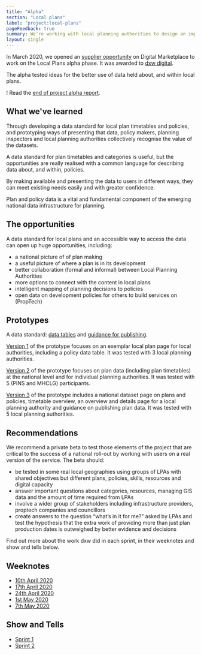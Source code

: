 ```yaml
---
title: "Alpha"
section: "Local plans"
label: "project:local-plans"
pageFeedback: true
summary: We’re working with local planning authorities to design an improved format for publishing local plan data so that it’s easy to find, use and trust.
layout: single
---
```


In March 2020, we opened an [supplier opportunity](https://www.digitalmarketplace.service.gov.uk/digital-outcomes-and-specialists/opportunities/11591) on Digital Marketplace to work on the Local Plans alpha phase. It was awarded to [dxw digital](https://www.dxw.com/).

The alpha tested ideas for the better use of data held about, and within local plans. 

! Read the [end of project alpha report](https://docs.google.com/presentation/d/1hDLvKZyKNM-bw1fBUPV-59XkNkzzeFv7SKvINwxqLGA/edit?usp=sharing). 

## What we've learned

Through developing a data standard for local plan timetables and policies, and prototyping ways of presenting that data, policy makers, planning inspectors and local planning authorities collectively recognise the value of the datasets.

A data standard for plan timetables and categories is useful, but the opportunities are really realised with a common language for describing data about, and within, policies.

By making available and presenting the data to users in different ways, they can meet existing needs easily and with greater confidence.

Plan and policy data is a vital and fundamental component of the emerging national data infrastructure for planning.

## The opportunities

A data standard for local plans and an accessible way to access the data can open up huge opportunities, including:

* a national picture of of plan making
* a useful picture of where a plan is in its development
* better collaboration (formal and informal) between Local Planning Authorities
* more options to connect with the content in local plans
* intelligent mapping of planning decisions to policies
* open data on development policies for others to build services on (PropTech)

## Prototypes

A data standard: [data tables](https://docs.google.com/spreadsheets/d/1qo9qGum20Xnt_BTXgpW1eNEfPp_hZU9H6bJcP4O1pSg/edit?usp=sharing) and [guidance for publishing](https://docs.google.com/document/d/10BUc-Flk0TAnH8e9Gw3m7WetL9ZMx5eFRIkHcV9Lh2Y/edit?usp=sharing).

[Version 1](https://local-plan.herokuapp.com/v1) of the prototype focuses on an exemplar local plan page for local authorities, including a policy data table. It was tested with 3 local planning authorities.

[Version 2](https://local-plan.herokuapp.com/v2) of the prototype focuses on plan data (including plan timetables) at the national level and for individual planning authorities. It was tested with 5 (PINS and MHCLG) participants.

[Version 3](https://local-plan.herokuapp.com/v3) of the prototype includes a national dataset page on plans and policies, timetable overview, an overview and details page for a local planning authority and guidance on publishing plan data. It was tested with 5 local planning authorities.

## Recommendations

We recommend a private beta to test those elements of the project that are critical to the success of a national roll-out by working with users on a real version of the service. The beta should:

* be tested in some real local geographies using groups of LPAs with shared objectives but different plans, policies, skills, resources and digital capacity
* answer important questions about categories, resources, managing GIS data and the amount of time required from LPAs
* involve a wider group of stakeholders including infrastructure providers, proptech companies and councillors
* create answers to the question “what’s in it for me?” asked by LPAs and test the hypothesis that the extra work of providing more than just plan production dates is outweighed by better evidence and decisions

Find out more about the work dxw did in each sprint, in their weeknotes and show and tells below. 

## Weeknotes
- [10th April 2020](/weeknote/2020-04-10/)
- [17th April 2020](/weeknote/2020-04-17/)
- [24th April 2020](/weeknote/2020-04-24/)
- [1st May 2020](/weeknote/2020-05-01/)
- [7th May 2020](/weeknote/2020-05-07/)

## Show and Tells
- [Sprint 1](https://docs.google.com/presentation/d/e/2PACX-1vTuDaPchTKcTdaflZGOOR2rJZkPqoZQ6kKnL3B99hgpvIiLvpQdSwdo6i90xR_tlIVIzOyNHRsgHOzY/pub?start=false&loop=false&delayms=3000&slide=id.g6e7e08d689_0_0)
- [Sprint 2](https://docs.google.com/presentation/d/e/2PACX-1vRdSaZRUfosBbsnxDEhL4m6RvhmOnRXMGftJosvq9C2QdBOCwiVtzRsOiYVQ2mxVCdIwH-x7iAiMH8B/pub?start=false&loop=false&delayms=3000&slide=id.g6e7e08d689_0_0)

